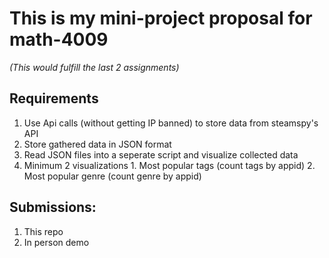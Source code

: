 # This is my mini-project proposal for math-4009

*(This would fulfill the last 2 assignments)*

## Requirements
  1. Use Api calls (without getting IP banned) to store data from steamspy's API
  2. Store gathered data in JSON format
  3. Read JSON files into a seperate script and visualize collected data
  4. Minimum 2 visualizations
    1. Most popular tags (count tags by appid)
    2. Most popular genre (count genre by appid)

## Submissions:
  1. This repo
  2. In person demo
